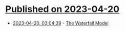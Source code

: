 # [Published on 2023-04-20](index.md)

* [2023-04-20, 03:04:39](https://lobste.rs/s/poi61q/waterfall_model) - [The Waterfall Model](http://nethack4.org/esolangs/waterfall/)
